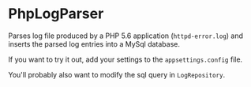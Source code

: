 # PhpLogParser

Parses log file produced by a PHP 5.6 application (`httpd-error.log`) and inserts the parsed log entries into a MySql database.

If you want to try it out, add your settings to the `appsettings.config` file.

You'll probably also want to modify the sql query in `LogRepository`.